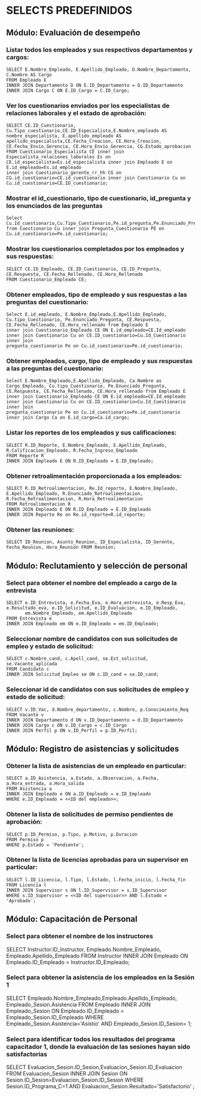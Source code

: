 # SELECTS PREDEFINIDOS

## Módulo: Evaluación de desempeño
### Listar todos los empleados y sus respectivos departamentos y cargos:
	SELECT E.Nombre_Empleado, E.Apellido_Empleado, D.Nombre_Departamento, C.Nombre AS Cargo
	FROM Empleado E
	INNER JOIN Departamento D ON E.ID_Departamento = D.ID_Departamento
	INNER JOIN Cargo C ON E.ID_Cargo = C.ID_Cargo;
	
### Ver los cuestionarios enviados por los especialistas de relaciones laborales y el estado de aprobación:
	SELECT CE.ID_Cuestionario, Cu.Tipo_cuestionario,CE.ID_Especialista,E.Nombre_empleado AS nombre_especialista, E.apellido_empleado AS apellido_especialista,CE.Fecha_Creacion, CE.Hora_Creacion, CE.Fecha_Envio_Gerencia, CE.Hora_Envio_Gerencia, CG.Estado_aprobacion
	FROM Cuestionario_Especialista CE inner join Especialista_relaciones_laborales Es on CE.id_especialista=Es.id_especialista inner join Empleado E on E.id_empleado=Es.id_empleado 
	inner join Cuestionario_gerente_rr_hh CG on CG.id_cuestionario=CE.id_cuestionario inner join Cuestionario Cu on Cu.id_cuestionario=CE.ID_cuestionario;


### Mostrar el id_cuestionario, tipo de cuestionario, id_pregunta y los enunciados de las preguntas
	Select Cu.Id_cuestionario,Cu.Tipo_Cuestionario,Pe.id_pregunta,Pe.Enunciado_Pregunta from Cuestionario Cu inner join Pregunta_Cuestionario PE on Cu.id_cuestionario=Pe.id_cuestionario;
	
	
 ### Mostrar los cuestionarios completados por los empleados y sus respuestas:
	SELECT CE.ID_Empleado, CE.ID_Cuestionario, CE.ID_Pregunta, CE.Respuesta, CE.Fecha_Rellenado, CE.Hora_Rellenado
	FROM Cuestionario_Empleado CE;
	
### Obtener empleados, tipo de empleado y sus respuestas a las preguntas del cuestionario:
	Select E.id_empleado, E.Nombre_Empleado,E.Apellido_Empleado, Cu.tipo_Cuestionario, Pe.Enunciado_Pregunta, CE.Respuesta, CE.Fecha_Rellenado, CE.Hora_rellenado from Empleado E 
	inner join Cuestionario_Empleado CE ON E.id_empleado=CE.Id_empleado inner join Cuestionario Cu on CE.ID_cuestionario=Cu.Id_Cuestionario inner join
	pregunta_cuestionario Pe on Cu.id_cuestionario=Pe.id_cuestionario;
	
### Obtener empleados, cargo, tipo de empleado y sus respuestas a las preguntas del cuestionario:
	Select E.Nombre_Empleado,E.Apellido_Empleado, Ca.Nombre as Cargo_Empleado, Cu.tipo_Cuestionario, Pe.Enunciado_Pregunta, CE.Respuesta, CE.Fecha_Rellenado, CE.Hora_rellenado from Empleado E 
	inner join Cuestionario_Empleado CE ON E.id_empleado=CE.Id_empleado inner join Cuestionario Cu on CE.ID_cuestionario=Cu.Id_Cuestionario inner join
	pregunta_cuestionario Pe on Cu.id_cuestionario=Pe.id_cuestionario inner join Cargo Ca on E.id_cargo=Ca.id_cargo;
	
### Listar los reportes de los empleados y sus calificaciones:
	SELECT R.ID_Reporte, E.Nombre_Empleado, E.Apellido_Empleado, R.Calificacion_Empleado, R.Fecha_Ingreso_Empleado
	FROM Reporte R
	INNER JOIN Empleado E ON R.ID_Empleado = E.ID_Empleado;
	
### Obtener retroalimentación proporcionada a los empleados:
	SELECT R.ID_Retroalimentacion, Re.Id_reporte, E.Nombre_Empleado, E.Apellido_Empleado, R.Enunciado_Retroalimentacion, R.Fecha_Retroalimentacion, R.Hora_Retroalimentacion
	FROM Retroalimentacion R
	INNER JOIN Empleado E ON R.ID_Empleado = E.ID_Empleado
	INNER JOIN Reporte Re on Re.id_reporte=R.id_reporte;
	
### Obtener las reuniones:
	SELECT ID_Reunion, Asunto_Reunion, ID_Especialista, ID_Gerente, Fecha_Reunion, Hora_Reunion FROM Reunion;



## Módulo: Reclutamiento y selección de personal
### Select para obtener el nombre del empleado a cargo de la entrevista
	SELECT e.ID_Entrevista, e.Fecha_Eva, e.Hora_entrevista, e.Resp_Eva, e.Resultado_eva, e.ID_Solicitud, e.ID_Evaluacion, e.ID_Empleado, 
	       em.Nombre_Empleado, em.Apellido_Empleado
	FROM Entrevista e
	INNER JOIN Empleado em ON e.ID_Empleado = em.ID_Empleado;



### Seleccionar nombre de candidatos con sus solicitudes de empleo y estado de solicitud:
	SELECT c.Nombre_cand, c.Apell_cand, se.Est_solicitud, se.Vacante_aplicada
	FROM Candidato c
	INNER JOIN Solicitud_Empleo se ON c.ID_cand = se.ID_cand;


### Seleccionar id de candidatos con sus solicitudes de empleo y estado de solicitud:
	SELECT v.ID_Vac, d.Nombre_departamento, c.Nombre, p.Conocimiento_Req
	FROM Vacante v
	INNER JOIN Departamento d ON v.ID_Departamento = d.ID_Departamento
	INNER JOIN Cargo c ON v.ID_Cargo = c.ID_Cargo
	INNER JOIN Perfil p ON v.ID_Perfil = p.ID_Perfil;

## Módulo: Registro de asistencias y solicitudes
### Obtener la lista de asistencias de un empleado en particular:
    SELECT a.ID_Asistencia, a.Estado, a.Observacion, a.Fecha, a.Hora_entrada, a.Hora_salida
	FROM Asistencia a
	INNER JOIN Empleado e ON a.ID_Empleado = e.ID_Empleado
	WHERE e.ID_Empleado = <<ID del empleado>>; 
### Obtener la lista de solicitudes de permiso pendientes de aprobación:
    SELECT p.ID_Permiso, p.Tipo, p.Motivo, p.Duracion
	FROM Permiso p
	WHERE p.Estado = 'Pendiente';
### Obtener la lista de licencias aprobadas para un supervisor en particular:
    SELECT l.ID_Licencia, l.Tipo, l.Estado, l.Fecha_inicio, l.Fecha_fin
	FROM Licencia l
	INNER JOIN Supervisor s ON l.ID_Supervisor = s.ID_Supervisor
 	WHERE s.ID_Supervisor = <<ID del supervisor>> AND l.Estado = 'Aprobado';
 
## Módulo: Capacitación de Personal

 ### Select para obtener el nombre de los instructores

SELECT Instructor.ID_Instructor, Empleado.Nombre_Empleado, Empleado.Apellido_Empleado
FROM Instructor
INNER JOIN Empleado ON Empleado.ID_Empleado = Instructor.ID_Empleado;

### Select para obtener la asistencia de los empleados en la Sesión 1 

SELECT Empleado.Nombre_Empleado,Empleado.Apellido_Empleado, Empleado_Sesion.Asistencia
FROM Empleado 
INNER JOIN Empleado_Sesion ON Empleado.ID_Empleado = Empleado_Sesion.ID_Empleado
WHERE Empleado_Sesion.Asistencia='Asistio' AND Empleado_Sesion.ID_Sesion= 1;

### Select para identificar todos los resultados del programa capacitador 1, donde la evaluación de las sesiones hayan sido  satisfactorias
SELECT Evaluacion_Sesion.ID_Sesion,Evaluacion_Sesion.ID_Evaluacion  FROM Evaluacion_Sesion INNER JOIN Sesion ON 
Sesion.ID_Sesion=Evaluacion_Sesion.ID_Sesion WHERE Sesion.ID_Programa_C=1 AND Evaluacion_Sesion.Resultado='Satisfactorio' ;

	
